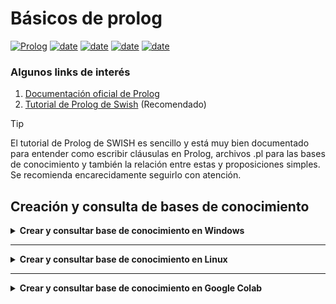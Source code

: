 # Básicos de prolog

[![Prolog](https://img.shields.io/badge/Lenguajes-Prolog-red)](https://www.swi-prolog.org/)
[![date](https://img.shields.io/badge/Semestre-2025-blue)]()
[![date](https://img.shields.io/badge/Universidad-UdeA-green)]()
[![date](https://img.shields.io/badge/Carrera-Ingenier%C3%ADa%20de%20sistemas-orange)]()
[![date](https://img.shields.io/badge/Asignatura-Matem%C3%A1ticas%20discretas%20I-purple)]()


### Algunos links de interés
1. [Documentación oficial de Prolog](https://www.swi-prolog.org/)
2. [Tutorial de Prolog de Swish](https://swish.swi-prolog.org/p/Tutorial%20de%20prolog.swinb) (Recomendado)


> [!TIP]
> El tutorial de Prolog de SWISH es sencillo y está muy bien documentado para entender como escribir cláusulas en Prolog, archivos .pl para las bases de conocimiento y también la relación entre estas y proposiciones simples. Se recomienda encarecidamente seguirlo con atención. 


## Creación y consulta de bases de conocimiento

<details><summary><b>Crear y consultar base de conocimiento en Windows</b></summary>

1. Crear una carpeta donde se guardarán las bases de conocimiento. (No es obligatorio. Es solo para mantener el orden y evitar pérdidas de la información)
2. Dar clic en el Menú de Prolog en la sección File
![Screenshot 1](https://github.com/discretas1-udea/prolog-basics/blob/main/assets/windows/01.png)


3. Dar clic en "New"                              
![Screenshot 2](https://github.com/discretas1-udea/prolog-basics/blob/develop/readme/assets/windows/02.png)

4. Nos ubicamos en la carpeta que creamos, le ponemos nombre al archivo con extensión .pl (Ej: base_conocimiento.pl) y damos clic en guardar
![Screenshot 3](https://github.com/discretas1-udea/prolog-basics/blob/develop/readme/assets/windows/03.png)


5. Esto abre una ventana la cual es un editor de nuestras bases de conocimiento. Aquí es donde escribiremos todos los hechos, las reglas y demás componentes de las bases de conocimiento. Para este ejemplo, se usará una pequeña base de conocimiento que se presenta en el [tutorial de prolog de SWISH](https://swish.swi-prolog.org/p/Tutorial%20de%20prolog.swinb) 
    ```prolog
    animal(conejo).
    animal(perro).
    carnivoro(perro).
    masDebil(conejo, perro).
    
    herbivoro(conejo).
    plantaComestible(lechuga).

    come(A,B) :-
        carnivoro(A), animal(B), masDebil(B, A);
        herbivoro(A), plantaComestible(B).
    ```
![Screenshot 4](https://github.com/discretas1-udea/prolog-basics/blob/main/assets/windows/04.png)


6. Cuando terminemos de escribir la base de conocimiento, debemos guardar el archivo dando clic en File y Save buffer                                    
![Screenshot 5](https://github.com/discretas1-udea/prolog-basics/blob/main/assets/windows/05.png)



7. Para saber si ya estamos consultando esta base de conocimiento, en Prolog escribimos el siguiente comando: `consult('base_conocimiento.pl')`. Recuerda cambiar el nombre del archivo según lo hayas guardado. Si vemos True en la consola, entonces estamos consultando la base de conocimiento correctamente. Si aparece false, debemos consultar correctamente el archivo. 
![Screenshot 5](https://github.com/discretas1-udea/prolog-basics/blob/main/assets/windows/06.png)


</details>



---



<details><summary><b>Crear y consultar base de conocimiento en Linux</b></summary>

1. Crear una carpeta donde guardaremos todas nuestras bases de conocimiento. (No es obligatorio guardar ordenadamente las bases de conocimiento pero facilita su consulta y evita pérdidas de información).

2. Crear un archivo con el nombre que deseemos y la extensión `.pl`
    ```bash
    touch base_conocimiento.pl
    ```
3. Abrimos el archivo con un editor de texto y escribimos los hechos y reglas que conforman la base de conocimiento que posteriormente consultaremos. 

    - Puede usar Nvim:
    ```bash 
    nvim base_conocimiento.pl
    ```

    - Nano:
    ```bash
    nano base_conocimiento.pl
    ```

    - O cualquier editor de texto que desee

4. Para consultar la base de conocimiento que hemos creado, debemos tener una terminal abierta donde tengamos guardadas las bases de conocimiento. Con el comando `pwd` podemos observar en qué ruta estamos parados. Allí ejecutamos el siguiente comando para abrir Prolog:

    ```bash
    swipl
    ```
5. Ya dentro de Prolog, ejecutamos el siguiente comando para consultar la base de conocimiento que creamos previamente:
    ```prolog
    consult('base_conocimiento.pl').
    ```

6. Si la consola retorna `true` significa que está consultando correctamente la base de conocimiento que creamos. Si retorna un error, debemos verificar:
    - Si estamos parados en la misma carpeta donde tenemos la base de conocimiento a consultar. Si no es así, cambiar el directorio y volver a ejecutar Prolog. 
    - Si el archivo .pl efectivamente quedó creado donde queremos.

</details>



---


<details><summary><b>Crear y consultar base de conocimiento en Google Colab</b></summary>

La primera forma de trabajar con bases de conocimiento en Google Colab es escribirla directamente en una celda. Sin necesidad de cargar un archivo. Por cada hecho o regla debemos llamar el método `assertz` del objeto prolog que creamos en el [setup de prolog](https://github.com/discretas1-udea/prolog-setup). Esto se hace de la siguiente manera:

 ```python
prolog.assertz("animal(conejo)")
prolog.assertz("animal(perro)")
prolog.assertz("carnivoro(perro)")
prolog.assertz("masDebil(conejo, perro)")
prolog.assertz("herbivoro(conejo)")
prolog.assertz("plantaComestible(lechuga)")
prolog.assertz("come(A,B) :- carnivoro(A), animal(B), masDebil(B,A); herbivoro(A), plantaComestible(B)")
```

   

Como se puede observar, con el objeto prolog estamos escribiendo hechos y reglas usando el método `assertz` del mismo. Sin necesidad de cargar archivos al entorno virtual. 


La segunda manera de usar bases de conocimiento en Prolog, es escribir la base de conocimiento con la sintaxis normal de Prolog en un archivo .pl en nuestro navegador, para luego cargarlo y consultarlo en el entorno virtual de la siguiente manera:

1. Crear un archivo .pl con los hechos y reglas de nuestra base de conocimiento. 

2. Una vez estemos en el notebook de Google Colab vamos a dar clic en la carpeta del menú vertical izquierdo. 
    - Si no estamos conectados aún al entorno virtual, se demorará un momento en cargar el directorio. Debemos esperar a que se carguen las carpetas correspondientes. 
    - Si ya estamos conectados podemos proceder.


    ![Screenshot 1](https://github.com/discretas1-udea/prolog-basics/blob/main/assets/colab/01.png)

3. Luego, damos clic en el primer ícono del menú superior para cargar el archivo. Escogemos el archivo con extensión `.pl` donde tenemos nuestra base de conocimiento y observamos que se carga al directorio. 

    ![Screenshot 2](https://github.com/discretas1-udea/prolog-basics/blob/main/assets/colab/02.png)


    ![Screenshot 3](https://github.com/discretas1-udea/prolog-basics/blob/main/assets/colab/03.png)


4. Ya con el archivo cargado a nuestro directorio actual de trabajo, podemos consultarlo ejecutando la siguiente celda:

    ```python
    prolog.consult('base_conocimiento.pl')
    ```

    - Si la celda se ejecuta correctamente, entonces ya podemos trabajar con nuestra base de conocimiento.

    ![Screenshot 3](https://github.com/discretas1-udea/prolog-basics/blob/main/assets/colab/04.png)


</details>
